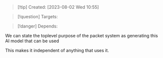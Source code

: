 
>[!tip] Created: [2023-08-02 Wed 10:55]

>[!question] Targets: 

>[!danger] Depends: 

We can state the toplevel purpose of the packet system as generating this AI model that can be used 

This makes it independent of anything that uses it.